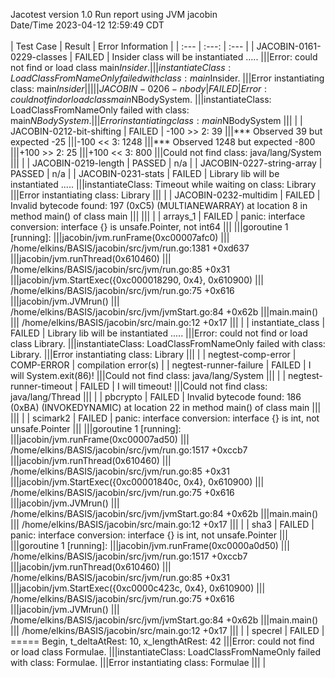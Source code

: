 Jacotest version 1.0
Run report using JVM jacobin
<br>Date/Time 2023-04-12 12:59:49 CDT
<br>
<br>
| Test Case | Result | Error Information |
| :--- | :---: | :--- |
| JACOBIN-0161-0229-classes | FAILED | Insider class will be instantiated .....
|||Error: could not find or load class main$Insider.
|||instantiateClass: LoadClassFromNameOnly failed with class: main$Insider.
|||Error instantiating class: main$Insider
||| |
| JACOBIN-0206-nbody | FAILED | Error: could not find or load class main$NBodySystem.
|||instantiateClass: LoadClassFromNameOnly failed with class: main$NBodySystem.
|||Error instantiating class: main$NBodySystem
||| |
| JACOBIN-0212-bit-shifting | FAILED | -100 >> 2: 39
|||*** Observed 39  but expected -25
|||-100 << 3: 1248
|||*** Observed 1248  but expected -800
|||+100 >> 2: 25
|||+100 << 3: 800
|||Could not find class: java/lang/System
||| |
| JACOBIN-0219-length | PASSED | n/a |
| JACOBIN-0227-string-array | PASSED | n/a |
| JACOBIN-0231-stats | FAILED | Library lib will be instantiated .....
|||instantiateClass: Timeout while waiting on class: Library
|||Error instantiating class: Library
||| |
| JACOBIN-0232-multidim | FAILED | Invalid bytecode found: 197 (0xC5) (MULTIANEWARRAY) at location 8 in method main() of class main
|||
||| |
| arrays_1 | FAILED | panic: interface conversion: interface {} is unsafe.Pointer, not int64
|||
|||goroutine 1 [running]:
|||jacobin/jvm.runFrame(0xc00007afc0)
|||	/home/elkins/BASIS/jacobin/src/jvm/run.go:1381 +0xd637
|||jacobin/jvm.runThread(0x610460)
|||	/home/elkins/BASIS/jacobin/src/jvm/run.go:85 +0x31
|||jacobin/jvm.StartExec({0xc000018290, 0x4}, 0x610900)
|||	/home/elkins/BASIS/jacobin/src/jvm/run.go:75 +0x616
|||jacobin/jvm.JVMrun()
|||	/home/elkins/BASIS/jacobin/src/jvm/jvmStart.go:84 +0x62b
|||main.main()
|||	/home/elkins/BASIS/jacobin/src/main.go:12 +0x17
||| |
| instantiate_class | FAILED | Library lib will be instantiated .....
|||Error: could not find or load class Library.
|||instantiateClass: LoadClassFromNameOnly failed with class: Library.
|||Error instantiating class: Library
||| |
| negtest-comp-error | COMP-ERROR | compilation error(s) |
| negtest-runner-failure | FAILED | I will System.exit(86)!
|||Could not find class: java/lang/System
||| |
| negtest-runner-timeout | FAILED | I will timeout!
|||Could not find class: java/lang/Thread
||| |
| pbcrypto | FAILED | Invalid bytecode found: 186 (0xBA) (INVOKEDYNAMIC) at location 22 in method main() of class main
|||
||| |
| scimark2 | FAILED | panic: interface conversion: interface {} is int, not unsafe.Pointer
|||
|||goroutine 1 [running]:
|||jacobin/jvm.runFrame(0xc00007ad50)
|||	/home/elkins/BASIS/jacobin/src/jvm/run.go:1517 +0xccb7
|||jacobin/jvm.runThread(0x610460)
|||	/home/elkins/BASIS/jacobin/src/jvm/run.go:85 +0x31
|||jacobin/jvm.StartExec({0xc00001840c, 0x4}, 0x610900)
|||	/home/elkins/BASIS/jacobin/src/jvm/run.go:75 +0x616
|||jacobin/jvm.JVMrun()
|||	/home/elkins/BASIS/jacobin/src/jvm/jvmStart.go:84 +0x62b
|||main.main()
|||	/home/elkins/BASIS/jacobin/src/main.go:12 +0x17
||| |
| sha3 | FAILED | panic: interface conversion: interface {} is int, not unsafe.Pointer
|||
|||goroutine 1 [running]:
|||jacobin/jvm.runFrame(0xc0000a0d50)
|||	/home/elkins/BASIS/jacobin/src/jvm/run.go:1517 +0xccb7
|||jacobin/jvm.runThread(0x610460)
|||	/home/elkins/BASIS/jacobin/src/jvm/run.go:85 +0x31
|||jacobin/jvm.StartExec({0xc0000c423c, 0x4}, 0x610900)
|||	/home/elkins/BASIS/jacobin/src/jvm/run.go:75 +0x616
|||jacobin/jvm.JVMrun()
|||	/home/elkins/BASIS/jacobin/src/jvm/jvmStart.go:84 +0x62b
|||main.main()
|||	/home/elkins/BASIS/jacobin/src/main.go:12 +0x17
||| |
| specrel | FAILED | ===== Begin, t_deltaAtRest: 10, x_lengthAtRest: 42
|||Error: could not find or load class Formulae.
|||instantiateClass: LoadClassFromNameOnly failed with class: Formulae.
|||Error instantiating class: Formulae
||| |
